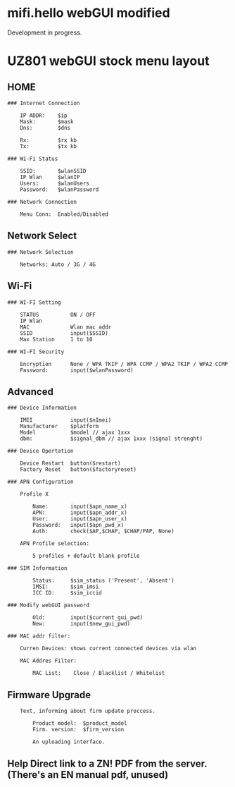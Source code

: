 # mifi.hello webGUI modified
Development in progress.


# UZ801 webGUI stock menu layout
## HOME
    ### Internet Connection
    
        IP ADDR:    $ip
        Mask:       $mask
        Dns:        $dns
    
        Rx:         $rx kb
        Tx:         $tx kb
    
    ### Wi-Fi Status
    
        SSID:       $wlanSSID
        IP Wlan     $wlanIP
        Users:      $wlanUsers
        Password:   $wlanPassword
        
    ### Network Connection
    
        Menu Conn:  Enabled/Disabled
        
        
## Network Select

    ### Network Selection
    
        Networks: Auto / 3G / 4G


## Wi-Fi

    ### WI-FI Setting
    
        STATUS          ON / OFF
        IP Wlan
        MAC             Wlan mac addr
        SSID            input($SSID)
        Max Station     1 to 10
        
    ### WI-FI Security
    
        Encryption      None / WPA TKIP / WPA CCMP / WPA2 TKIP / WPA2 CCMP
        Password:       input($wlanPassword)
        
        
## Advanced
    
    ### Device Information
    
        IMEI            input($nImei)
        Manufacturer    $platform 
        Model           $model // ajax 1xxx
        dbm:            $signal_dbm // ajax 1xxx (signal strenght)
    
    ### Device Opertation
    
        Device Restart  button($restart)
        Factory Reset   button($factoryreset)
        
    ### APN Configuration
    
        Profile X
            
            Name:       input($apn_name_x)
            APN:        input($apn_addr_x)
            User:       input($apn_user_x)
            Password:   input($apn_pwd_x)
            Auth:       check($AP,$CHAP, $CHAP/PAP, None)
            
        APN Profile selection:
        
            5 profiles + default blank profile
        
    ### SIM Information
            
            Status:     $sim_status ('Present', 'Absent')
            IMSI:       $sim_imsi
            ICC ID:     $sim_iccid
            
    ### Modify webGUI password
    
            Old:        input($current_gui_pwd)
            New:        input($new_gui_pwd)
            
    ### MAC addr filter:
    
        Curren Devices: shows current connected devices via wlan
        
        MAC Addres Filter:
            
            MAC List:    Close / Blacklist / Whitelist
            
## Firmware Upgrade
    
        Text, informing about firm update proccess.
        
            Product model:  $product_model
            Firm. version:  $firm_version
            
            An uploading interface.
            
## Help        Direct link to a ZN! PDF from the server. (There's an EN manual pdf, unused)
